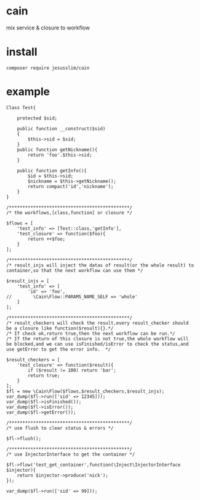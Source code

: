 # cain
mix service &amp; closure to workflow

# install

	composer require jesusslim/cain

# example

	Class Test{

	    protected $sid;
	
	    public function __construct($sid)
	    {
	        $this->sid = $sid;
	    }
	    public function getNickname(){
	        return 'foo'.$this->sid;
	    }
	
	    public function getInfo(){
	        $id = $this->sid;
	        $nickname = $this->getNickname();
	        return compact('id','nickname');
	    }
	}
	
	/*********************************************/
	/* the workflows,[class,function] or closure */
	
	$flows = [
	    'test_info' => [Test::class,'getInfo'],
	    'test_closure' => function($foo){
	        return ++$foo;
	    }
	];
	
	/*********************************************/
	/* result_injs will inject the datas of result(or the whole result) to container,so that the next workflow can use them */
	
	$result_injs = [
	    'test_info' => [
	        'id' => 'foo',
	//        \Cain\Flow::PARAMS_NAME_SELF => 'whole'
	    ]
	];
	
	/*********************************************/
	/* result_checkers will check the result,every result_checker should be a closure like function($result){}.*/ 
	/* If check ok,return true,then the next workflow can be run.*/ 
	/* If the return of this closure is not true,the whole workflow will be blocked,and we can use isFinished/isError to check the status,and use getError to get the error info.  */
	
	$result_checkers = [
	    'test_closure' => function($result){
	        if ($result != 100) return 'bar';
	        return true;
	    }
	];
	$fl = new \Cain\Flow($flows,$result_checkers,$result_injs);
	var_dump($fl->run(['sid' => 12345]));
	var_dump($fl->isFinished());
	var_dump($fl->isError());
	var_dump($fl->getError());
	
	/*********************************************/
	/* use flush to clear status & errors */

    $fl->flush();

    /*********************************************/
    /* use InjectorInterface to get the container */

    $fl->flow('test_get_container',function(\Inject\InjectorInterface $injector){
        return $injector->produce('nick');
    });

    var_dump($fl->run(['sid' => 99]));
